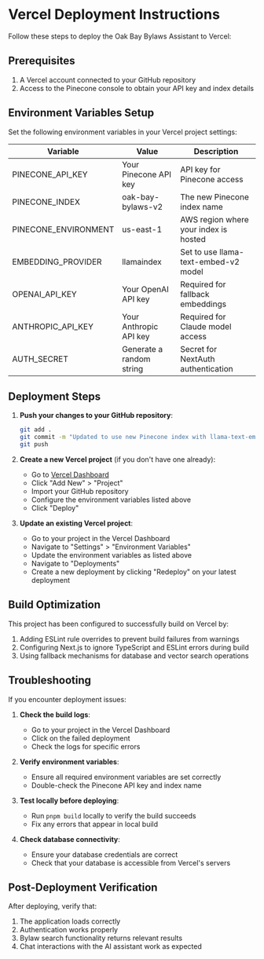 # Vercel Deployment Instructions

Follow these steps to deploy the Oak Bay Bylaws Assistant to Vercel:

## Prerequisites

1. A Vercel account connected to your GitHub repository
2. Access to the Pinecone console to obtain your API key and index details

## Environment Variables Setup

Set the following environment variables in your Vercel project settings:

| Variable             | Value                     | Description                            |
|----------------------|---------------------------|----------------------------------------|
| PINECONE_API_KEY     | Your Pinecone API key     | API key for Pinecone access            |
| PINECONE_INDEX       | oak-bay-bylaws-v2        | The new Pinecone index name            |
| PINECONE_ENVIRONMENT | us-east-1                | AWS region where your index is hosted  |
| EMBEDDING_PROVIDER   | llamaindex               | Set to use llama-text-embed-v2 model   |
| OPENAI_API_KEY       | Your OpenAI API key       | Required for fallback embeddings       |
| ANTHROPIC_API_KEY    | Your Anthropic API key    | Required for Claude model access       |
| AUTH_SECRET          | Generate a random string  | Secret for NextAuth authentication     |

## Deployment Steps

1. **Push your changes to your GitHub repository**:
   ```bash
   git add .
   git commit -m "Updated to use new Pinecone index with llama-text-embed-v2"
   git push
   ```

2. **Create a new Vercel project** (if you don't have one already):
   - Go to [Vercel Dashboard](https://vercel.com/dashboard)
   - Click "Add New" > "Project"
   - Import your GitHub repository
   - Configure the environment variables listed above
   - Click "Deploy"

3. **Update an existing Vercel project**:
   - Go to your project in the Vercel Dashboard
   - Navigate to "Settings" > "Environment Variables"
   - Update the environment variables as listed above
   - Navigate to "Deployments"
   - Create a new deployment by clicking "Redeploy" on your latest deployment

## Build Optimization

This project has been configured to successfully build on Vercel by:

1. Adding ESLint rule overrides to prevent build failures from warnings
2. Configuring Next.js to ignore TypeScript and ESLint errors during build
3. Using fallback mechanisms for database and vector search operations

## Troubleshooting

If you encounter deployment issues:

1. **Check the build logs**:
   - Go to your project in the Vercel Dashboard
   - Click on the failed deployment
   - Check the logs for specific errors

2. **Verify environment variables**:
   - Ensure all required environment variables are set correctly
   - Double-check the Pinecone API key and index name

3. **Test locally before deploying**:
   - Run `pnpm build` locally to verify the build succeeds
   - Fix any errors that appear in local build

4. **Check database connectivity**:
   - Ensure your database credentials are correct
   - Check that your database is accessible from Vercel's servers

## Post-Deployment Verification

After deploying, verify that:

1. The application loads correctly
2. Authentication works properly
3. Bylaw search functionality returns relevant results
4. Chat interactions with the AI assistant work as expected